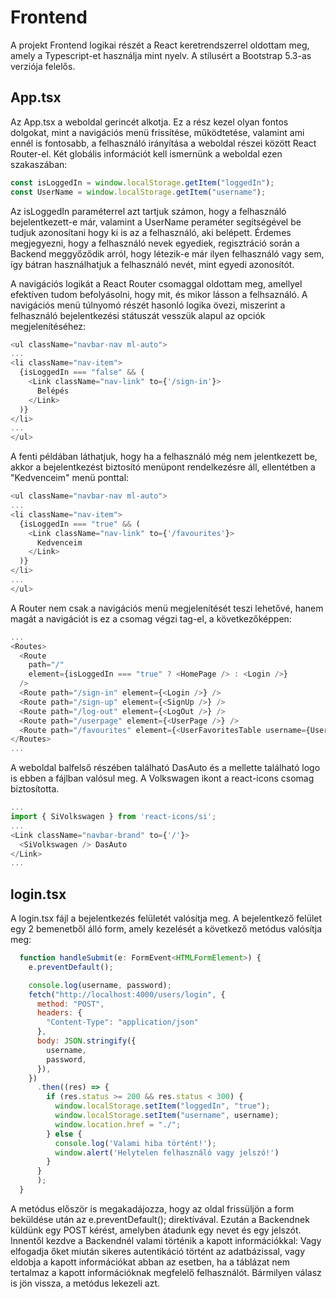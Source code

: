 # Frontend
A projekt Frontend logikai részét a React keretrendszerrel oldottam meg, amely a Typescript-et használja mint nyelv.
A stílusért a Bootstrap 5.3-as verziója felelős.

## App.tsx
Az App.tsx a weboldal gerincét alkotja. Ez a rész kezel olyan fontos dolgokat, mint a navigációs menü frissítése, működtetése,
valamint ami ennél is fontosabb, a felhasználó irányítása a weboldal részei között React Router-el. Két globális információt 
kell ismernünk a weboldal ezen szakaszában:

```js
const isLoggedIn = window.localStorage.getItem("loggedIn");
const UserName = window.localStorage.getItem("username");
```

Az isLoggedIn paraméterrel azt tartjuk számon, hogy a felhasználó bejelentkezett-e már, valamint a UserName peraméter segítségével be tudjuk
azonosítani hogy ki is az a felhasználó, aki belépett. Érdemes megjegyezni, hogy a felhasználó nevek egyediek, regisztráció során a Backend 
meggyőződik arról, hogy létezik-e már ilyen felhasználó vagy sem, így bátran használhatjuk a felhasználó nevét, mint egyedi azonosítót.

A navigációs logikát a React Router csomaggal oldottam meg, amellyel efektíven tudom befolyásolni, hogy mit, és mikor lásson a felhsaználó.
A navigációs menü túlnyomó részét hasonló logika övezi, miszerint a felhasználó bejelentkezési státuszát vesszük alapul az opciók megjelenítéséhez:

```js
<ul className="navbar-nav ml-auto">
...
<li className="nav-item">
  {isLoggedIn === "false" && (
    <Link className="nav-link" to={'/sign-in'}>
      Belépés
    </Link>
  )}
</li>
...
</ul>
```

A fenti példában láthatjuk, hogy ha a felhasználó még nem jelentkezett be, akkor a bejelentkezést biztosító menüpont rendelkezésre áll, ellentétben a "Kedvenceim" menü
ponttal:

```js
<ul className="navbar-nav ml-auto">
...
<li className="nav-item">
  {isLoggedIn === "true" && (
    <Link className="nav-link" to={'/favourites'}>
      Kedvenceim
    </Link>
  )}
</li>
...
</ul>
```

A Router nem csak a navigációs menü megjelenítését teszi lehetővé, hanem magát a navigációt is ez a csomag végzi <Routes> tag-el, a következőképpen:
  
```js
...
<Routes>
  <Route
    path="/"
    element={isLoggedIn === "true" ? <HomePage /> : <Login />}
  />
  <Route path="/sign-in" element={<Login />} />
  <Route path="/sign-up" element={<SignUp />} />
  <Route path="/log-out" element={<LogOut />} />
  <Route path="/userpage" element={<UserPage />} />
  <Route path="/favourites" element={<UserFavoritesTable username={UserName}/>} />
</Routes>
...
```

A weboldal balfelső részében található DasAuto és a mellette található logo is ebben a fájlban valósul meg. A Volkswagen 
ikont a react-icons csomag biztosította.

```js
...
import { SiVolkswagen } from 'react-icons/si';
...
<Link className="navbar-brand" to={'/'}>
  <SiVolkswagen /> DasAuto
</Link>
...
```

## login.tsx
A login.tsx fájl a bejelentkezés felületét valósítja meg. A bejelentkező felület egy 2 bemenetből álló form, amely kezelését a következő metódus 
valósítja meg:
  
```js
  function handleSubmit(e: FormEvent<HTMLFormElement>) {
    e.preventDefault();

    console.log(username, password);
    fetch("http://localhost:4000/users/login", {
      method: "POST",
      headers: {
        "Content-Type": "application/json"
      },
      body: JSON.stringify({
        username,
        password,
      }),
    })
      .then((res) => {
        if (res.status >= 200 && res.status < 300) {
          window.localStorage.setItem("loggedIn", "true");
          window.localStorage.setItem("username", username);
          window.location.href = "./";
        } else {
          console.log('Valami hiba történt!');
          window.alert('Helytelen felhasználó vagy jelszó!')
        }
      }
      );
  }
```
A metódus először is megakadájozza, hogy az oldal frissüljön a form beküldése után az e.preventDefault(); direktívával. Ezután a Backendnek küldünk egy POST 
kérést, amelyben átadunk egy nevet és egy jelszót. Innentől kezdve a Backendnél valami történik a kapott információkkal: Vagy elfogadja őket miután sikeres autentikáció történt az adatbázissal, vagy eldobja a kapott információkat abban az esetben, ha a táblázat nem tertalmaz a kapott információknak megfelelő felhasználót. Bármilyen válasz is jön vissza, a metódus lekezeli azt.
                                                  
